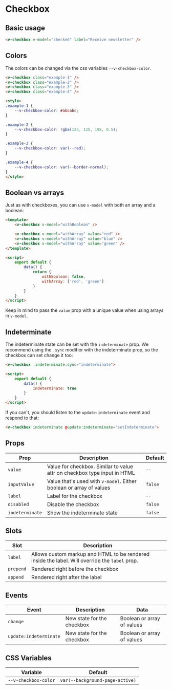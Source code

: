 # Checkbox

## Basic usage

```html
<v-checkbox v-model="checked" label="Receive newsletter" />
```

## Colors

The colors can be changed via the css variables `--v-checkbox-color`.

```html
<v-checkbox class="example-1" />
<v-checkbox class="example-2" />
<v-checkbox class="example-3" />
<v-checkbox class="example-4" />

<style>
.example-1 {
	--v-checkbox-color: #abcabc;
}

.example-2 {
	--v-checkbox-color: rgba(125, 125, 198, 0.5);
}

.example-3 {
	--v-checkbox-color: var(--red);
}

.example-4 {
	--v-checkbox-color: var(--border-normal);
}
</style>
```

## Boolean vs arrays

Just as with checkboxes, you can use `v-model` with both an array and a boolean:


```html
<template>
	<v-checkbox v-model="withBoolean" />

	<v-checkbox v-model="withArray" value="red" />
	<v-checkbox v-model="withArray" value="blue" />
	<v-checkbox v-model="withArray" value="green" />
</template>

<script>
	export default {
		data() {
			return {
				withBoolean: false,
				withArray: ['red', 'green']
			}
		}
	}
</script>
```

Keep in mind to pass the `value` prop with a unique value when using arrays in `v-model`.

## Indeterminate

The indeterminate state can be set with the `indeterminate` prop. We recommend using the `.sync` modifier with the indeterminate prop, so the checkbox can set change it too:

```html
<v-checkbox :indeterminate.sync="indeterminate">

<script>
	export default {
		data() {
			indeterminate: true
		}
	}
</script>
```

If you can't, you should listen to the `update:indeterminate` event and respond to that:

```html
<v-checkbox indeterminate @update:indeterminate="setIndeterminate">
```

## Props
| Prop            | Description                                                              | Default |
|-----------------|--------------------------------------------------------------------------|---------|
| `value`         | Value for checkbox. Similar to value attr on checkbox type input in HTML | `--`    |
| `inputValue`    | Value that's used with `v-model`. Either boolean or array of values      | `false` |
| `label`         | Label for the checkbox                                                   | `--`    |
| `disabled`      | Disable the checkbox                                                     | `false` |
| `indeterminate` | Show the indeterminate state                                             | `false` |

## Slots
| Slot      | Description                                                                                    |
|-----------|------------------------------------------------------------------------------------------------|
| `label`   | Allows custom markup and HTML to be rendered inside the label. Will override the `label` prop. |
| `prepend` | Rendered right before the checkbox                                                             |
| `append`  | Rendered right after the label                                                                 |

## Events
| Event                  | Description                | Data                       |
|------------------------|----------------------------|----------------------------|
| `change`               | New state for the checkbox | Boolean or array of values |
| `update:indeterminate` | New state for the checkbox | Boolean or array of values |

## CSS Variables
| Variable             | Default                                |
|----------------------|----------------------------------------|
| `--v-checkbox-color` | `var(--background-page-active)` |

